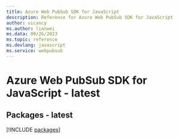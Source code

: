 ```yaml
---
title: Azure Web PubSub SDK for JavaScript
description: Reference for Azure Web PubSub SDK for JavaScript
author: vicancy
ms.author: lianwei
ms.data: 09/26/2023
ms.topic: reference
ms.devlang: javascript
ms.service: webpubsub
---
```

# Azure Web PubSub SDK for JavaScript - latest
## Packages - latest
[!INCLUDE [packages](web-pubsub-index.md)]